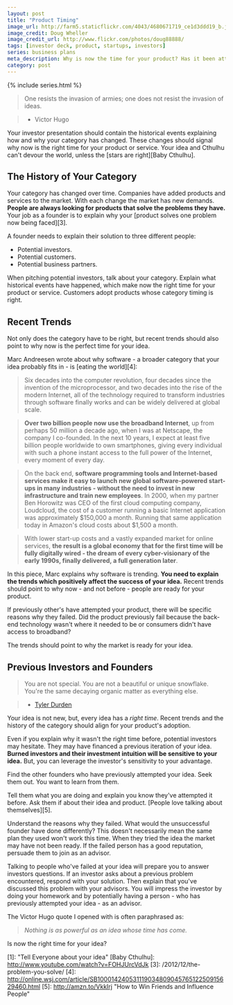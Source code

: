 ```yaml
---
layout: post
title: "Product Timing"
image_url: http://farm5.staticflickr.com/4043/4680671719_ce1d3ddd19_b.jpg
image_credit: Doug Wheller
image_credit_url: http://www.flickr.com/photos/doug88888/
tags: [investor deck, product, startups, investors]
series: business plans
meta_description: Why is now the time for your product? Has it been attempted before? Why did it fail then, but will work now?
category: post
---
```


{% include series.html %}

> One resists the invasion of armies; one does not resist the invasion of ideas. 

> * Victor Hugo

Your investor presentation should contain the historical events explaining how and why your category has changed. These changes should signal why now is the right time for your product or service. Your idea and Cthulhu can't devour the world, unless the [stars are right][Baby Cthulhu].

## The History of Your Category

Your category has changed over time. Companies have added products and services to the market. With each change the market has new demands. __People are always looking for products that solve the problems they have.__ Your job as a founder is to explain why your [product solves one problem now being faced][3].

A founder needs to explain their solution to three different people:

* Potential investors. 
* Potential customers. 
* Potential business partners.

When pitching potential investors, talk about your category. Explain what historical events have happened, which make now the right time for your product or service. Customers adopt products whose category timing is right.

## Recent Trends

Not only does the category have to be right, but recent trends should also point to why now is the perfect time for your idea.

Marc Andreesen wrote about why software - a broader category that your idea probably fits in - is [eating the world][4]:

> Six decades into the computer revolution, four decades since the invention of the microprocessor, and two decades into the rise of the modern Internet, all of the technology required to transform industries through software finally works and can be widely delivered at global scale.

> __Over two billion people now use the broadband Internet__, up from perhaps 50 million a decade ago, when I was at Netscape, the company I co-founded. In the next 10 years, I expect at least five billion people worldwide to own smartphones, giving every individual with such a phone instant access to the full power of the Internet, every moment of every day.

> On the back end, __software programming tools and Internet-based services make it easy to launch new global software-powered start-ups in many industries - without the need to invest in new infrastructure and train new employees__. In 2000, when my partner Ben Horowitz was CEO of the first cloud computing company, Loudcloud, the cost of a customer running a basic Internet application was approximately $150,000 a month. Running that same application today in Amazon's cloud costs about $1,500 a month.

> With lower start-up costs and a vastly expanded market for online services, __the result is a global economy that for the first time will be fully digitally wired - the dream of every cyber-visionary of the early 1990s, finally delivered, a full generation later__.

In this piece, Marc explains why software is trending. __You need to explain the trends which positively affect the success of your idea.__ Recent trends should point to why now - and not before - people are ready for your product.

If previously other's have attempted your product, there will be specific reasons why they failed. Did the product previously fail because the back-end technology wasn't where it needed to be or consumers didn't have access to broadband?

The trends should point to why the market is ready for your idea.

## Previous Investors and Founders

> You are not special. You are not a beautiful or unique snowflake. You're the same decaying organic matter as everything else.

> * [Tyler Durden](http://www.youtube.com/watch?v=4X2AvfSTi6Q)

Your idea is not new, but, every idea has a _right time_. Recent trends and the history of the category should align for your product's adoption. 

Even if you explain why it wasn't the right time before, potential investors may hesitate. They may have financed a previous iteration of your idea. __Burned investors and their investment intuition will be sensitive to your idea.__ But, you can leverage the investor's sensitivity to your advantage.

Find the other founders who have previously attempted your idea. Seek them out. You want to learn from them.

Tell them what you are doing and explain you know they've attempted it before. Ask them if about their idea and product. [People love talking about themselves][5].

Understand the reasons why they failed. What would the unsuccessful founder have done differently? This doesn't necessarily mean the same plan they used won't work this time. When they tried the idea the market may have not been ready. If the failed person has a good reputation, persuade them to join as an advisor.

Talking to people who've failed at your idea will prepare you to answer investors questions. If an investor asks about a previous problem encountered, respond with your solution. Then explain that you've discussed this problem with your advisors. You will impress the investor by doing your homework and by potentially having a person - who has previously attempted your idea - as an advisor.

The Victor Hugo quote I opened with is often paraphrased as: 

> _Nothing is as powerful as an idea whose time has come._

Is now the right time for your idea?

[1]: "Tell Everyone about your idea"
[Baby Cthulhu]: http://www.youtube.com/watch?v=FOHJUrcVdJk
[3]: /2012/12/the-problem-you-solve/
[4]: http://online.wsj.com/article/SB10001424053111903480904576512250915629460.html
[5]: http://amzn.to/VkkIrj "How to Win Friends and Influence People"


